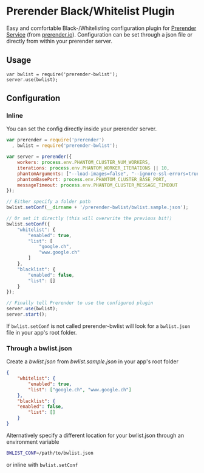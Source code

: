 Prerender Black/Whitelist Plugin
================================

Easy and comfortable Black-/Whitelisting configuration plugin for [Prerender Service](http://www.prerender.io/server) (from [prerender.io](http://www.prerender.io)). Configuration can be set through a json file or directly from within your prerender server.

## Usage

    var bwlist = require('prerender-bwlist');
    server.use(bwlist);

## Configuration

### Inline

You can set the config directly inside your prerender server.
```javascript
var prerender = require('prerender')
  , bwlist = require('prerender-bwlist');

var server = prerender({
    workers: process.env.PHANTOM_CLUSTER_NUM_WORKERS,
    iterations: process.env.PHANTOM_WORKER_ITERATIONS || 10,
    phantomArguments: ["--load-images=false", "--ignore-ssl-errors=true"],
    phantomBasePort: process.env.PHANTOM_CLUSTER_BASE_PORT,
    messageTimeout: process.env.PHANTOM_CLUSTER_MESSAGE_TIMEOUT
});

// Either specify a folder path
bwlist.setConf(__dirname + '/prerender-bwlist/bwlist.sample.json');

// Or set it directly (this will overwrite the previous bit!)
bwlist.setConf({
    "whitelist": {
        "enabled": true,
        "list": [
            "google.ch",
            "www.google.ch"
        ]
    },
    "blacklist": {
        "enabled": false,
        "list": []
    }
});

// Finally tell Prerender to use the configured plugin
server.use(bwlist);
server.start();
```

If `bwlist.setConf` is not called prerender-bwlist will look for a `bwlist.json` file in your app's root folder.

### Through a bwlist.json

Create a *bwlist.json* from *bwlist.sample.json* in your app's root folder
```json
{
    "whitelist": {
        "enabled": true,
        "list": ["google.ch", "www.google.ch"]
    },
    "blacklist": {
    "enabled": false,
        "list": []
    }
}
```
Alternatively specify a different location for your bwlist.json through an environment variable 
```bash
BWLIST_CONF=/path/to/bwlist.json
```
or inline with `bwlist.setConf`
